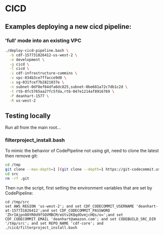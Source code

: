 # CICD

## Examples deploying a new cicd pipeline:

### 'full' mode into an existing VPC
```sh
./deploy-cicd-pipeline.bash \
  -b cdf-157731826412-us-west-2 \
  -e development \
  -g cicd \
  -l cicd \
  -i cdf-infrastructure-cummins \
  -v vpc-034b3ce7ffacce9d0 \
  -s sg-031fcef7b2821037e \
  -n subnet-0df8ef64dfa6dc825,subnet-0be681a72c7db1c2d \
  -t rtb-0fc5765aa27fc5fda,rtb-047e1214af8916769 \
  -P deanhart-1577 \
  -R us-west-2 
```

## Testing locally

Run all from the main root...

### filterproject_install.bash

To mimic the behavior of CodePipeline not using git, need to clone the latest then remove git:

```sh
cd /tmp
git clone --max-depth=1 ](git clone --depth=1 https://git-codecommit.us-west-2.amazonaws.com/v1/repos/cdf-core src
cd src
rm -rf .git
```

Then run the script, first setting the environment variables that are set by CodePipeline:
```fish
cd /tmp/src
set AWS_REGION 'us-west-2'; and set CDF_CODECOMMIT_USERNAME 'deanhart-at-157731826412';and set CDF_CODECOMMIT_PASSWORD 'ZhrIAjpn8OYR0d9fSQVMBCM/eUtv2KQqdOvmjcHQs/o=';and set CDF_CODECOMMIT_EMAIL 'deanhart@amazon.com'; and set CODEBUILD_SRC_DIR '/tmp/src'; and set REPO_NAME 'cdf-core'; and ./cicd/filterproject_install.bash
```
